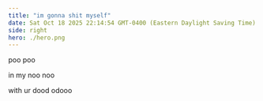 ```yaml
---
title: "im gonna shit myself"
date: Sat Oct 18 2025 22:14:54 GMT-0400 (Eastern Daylight Saving Time)
side: right
hero: ./hero.png
---
```


poo poo

in my noo noo

with ur dood odooo
